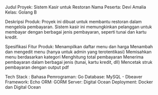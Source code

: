 Judul Proyek: Sistem Kasir untuk Restoran
Nama Peserta: Devi Amalia
Kelas: Golang B

Deskripsi Produk:
Proyek ini dibuat untuk membantu restoran dalam mengelola pembayaran. Sistem kasir ini memungkinkan pelanggan untuk membayar dengan berbagai jenis pembayaran, seperti tunai dan kartu kredit.

Spesifikasi Fitur Produk:
Menampilkan daftar menu dan harga
Menambah dan mengedit menu (hanya untuk admin yang terotentikasi)
Memisahkan menu berdasarkan kategori
Menghitung total pembayaran
Menerima pembayaran dalam berbagai jenis (tunai, kartu kredit, dll)
Mencetak struk pembayaran dengan output pdf

Tech Stack :
Bahasa Pemrograman: Go
Database: MySQL - Dbeaver
Framework: Echo
ORM: GORM
Server: Digital Ocean
Deployment: Docker dan Digital Ocean

